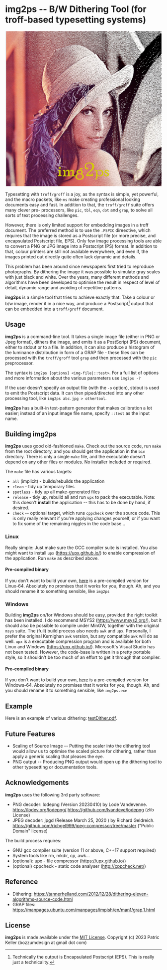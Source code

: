 # img2ps -- B/W Dithering Tool (for  troff-based typesetting systems)
<p align="center"><img src="logo.jpg" /></p>

Typesetting with `troff/groff` is a joy, as the syntax is simple, yet powerful, and
the macro packets, like `ms` make creating professional looking documents easy
and fast. In addition to that, the `troff/groff` suite offers many clever pre-
processors, like `pic`, `tbl`, `eqn`, `dot` and `grap`, to solve all sorts of
text processing challenges.

However, there is only limited support for embedding images in a troff document.
The preferred method is to use the `.PSPIC` direective, which requires that the
image is stored as a Postscript file (or more precise, and encapsulated Postscript
file, EPS). Only few image processing tools are able to convert a PNG or JPG image
into a Postscript (PS) format. In addition to that, colour printers are still
not available everywhere, and even if, the images printed out directly quite
often lack dynamic and details.

This problem has been around since newspapers first tried to reproduce photographs.
By dithering the image it was possible to simulate gray scales with just black
and white. Over the years, many different methods and algorithms have been developed
to optimise the result in respect of level of detail, dynamic range and avoiding
of repetitive patterns.

**img2ps** is a simple tool that tries to achieve exactly that: Take a
colour or b/w image, render it in a nice way, and produce a Postscript[^1] output
that can be embedded into a `troff/groff` document.

[^1]: Technically the output is Encapsulated Postscript (EPS). This is really
just a technicality.

## Usage
**img2ps** is a command-line tool. It takes a single image file (either in PNG or Jpeg
format), dithers the image, and emits it as a PostScript (PS) document, either to
stdout or to a file.
In addition, it can also produce a histogram of the luminance distribution in
form of a GRAP file - these files can be processed with the `troff/groff` tool
`grap` and then processed with the `pic` preprocessor.

The syntax is `img2ps [options] <img-file|::test>`.
For a full list of options and more information about the various parameters
use `img2ps -?`

If the user doesn't specify an output file (with the `-o` option), stdout is
used to emit the Postscript data. It can then piped/directed into any other
processing tool, like `img2ps abc.jpg > othertool`.

**img2ps** has a built-in test-pattern generator that makes calibration a lot
easier; instead of an input image file name, specify `::test` as the input name.

## Building img2ps
**img2ps** uses good old-fashioned `make`. Check out the source code, run `make`
from the root directory, and you should get the application in the `bin` directory.
There is only a single `make` file, and the executable doesn't depend on any
other files or modules. No installer included or required.

The `make` file has various targets:
* `all` (implicit) - builds/rebuilds the application
* `clean` - tidy up temporary files
* `spotless` - tidy up all make-generated files
* `release` - tidy up, rebuild all and run `upx` to pack the executable. Note:
this doesn't **install** the application -- this has to be done by hand, if desired.
* `check` -- optional target, which runs `cppcheck` over the source code. This is
only really relevant if you're applying changes yourself, or if you want to fix
some of the remaining niggles in the code base...

### Linux
Really simple: Just make sure the GCC compiler suite is installed. You also might
want to install `upx` (https://upx.github.io/) to enable compression of the application.
Run `make` as described above.

#### Pre-compiled binary
If you don't want to build your own, [here](rel/img2ps-1.0.0.lin64) is a
pre-compiled version for Linux-64.
Absolutely no promises that it works for you, though.  Ah, and you should rename
it to something sensible, like `img2ps`

### Windows
Building **img2ps** on/for Windows should be easy, provided the right toolkit has been
installed. I do recommend MSYS2 (https://www.msys2.org/), but it should also be
possible to compile under MinGW, together with the original `msys` suite.
The (full) build process also needs `awk` and `upx`. Personally, I prefer the
original Kernighan `awk` version, but any compatible `awk` will do as well.
`upx` is a executable compression program and is available for both Linux and
Windows (https://upx.github.io/).
Microsoft's Visual Studio has not been tested. However, the code-base is written
in a pretty portable style, so it shouldn't be too much of an effort to get it
through that compiler.

#### Pre-compiled binary
If you don't want to build your own, [here](rel/img2ps-1.0.0.win64.exe) is a
pre-compiled version for Windows-64.
Absolutely no promises that it works for you, though. Ah, and you should rename
it to something sensible, like `img2ps.exe`

## Example
Here is an example of various dithering: [testDither.pdf](testDither.pdf).

## Future Features
* Scaling of Source Image -- Putting the scaler into the dithering tool would
allow us to optimise the scaled picture for dithering, rather than apply a generic
scaling that pleases the eye.
* PNG output -- Producing PNG output would open up the dithering tool to other
typesetting or documentation tools.

## Acknowledgements
**img2ps** uses the following 3rd party software:
* PNG decoder: lodepng (Version 20230410) by Lode Vandevenne.
https://lodev.org/lodepng/ https://github.com/lvandeve/lodepng (zlib License)
* JPEG decoder: jpgd (Release March 25, 2020 ) by Richard Geldreich.
https://github.com/richgel999/jpeg-compressor/tree/master ("Public Domain" license)

The build process requires:
* GNU gcc compiler suite (version 11 or above, C++17 support required)
* System tools like rm, mkdir, cp, awk...
* (optional): upx - file compressor (https://upx.github.io/)
* (optional) cppcheck -  static code analyser (http://cppcheck.net/)

## Reference
* Dithering: https://tannerhelland.com/2012/12/28/dithering-eleven-algorithms-source-code.html
* GRAP files: https://manpages.ubuntu.com/manpages/impish/en/man1/grap.1.html

## License
**img2ps** is made available under the [MIT License](LICENSE).
Copyright (c) 2023 Patric Keller (bozzumdesign at gmail dot com)
